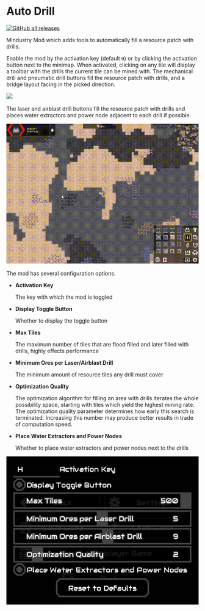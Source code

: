 # Auto Drill

[![GitHub all releases](https://img.shields.io/github/downloads/Pointifix/AutoDrill/total)](https://github.com/Pointifix/AutoDrill/releases)

Mindustry Mod which adds tools to automatically fill a resource patch with drills.

Enable the mod by the activation key (default `H`) or by clicking the activation button next to the minimap.
When activated, clicking on any tile will display a toolbar with the drills the current tile can be mined with.
The mechanical drill and pneumatic drill buttons fill the resource patch with drills, and a bridge layout facing in the picked direction.

![](showcase/bridge-drill.gif)

The laser and airblast drill buttons fill the resource patch with drills and places water extractors and power node adjacent to each drill if possible.

![](showcase/optimization-drill.gif)

The mod has several configuration options.

- **Activation Key** 
  
  The key with which the mod is toggled

- **Display Toggle Button**
  
  Whether to display the toggle button
  
- **Max Tiles** 
  
  The maximum number of tiles that are flood filled and later filled with drills, highly effects performance
  
- **Minimum Ores per Laser/Airblast Drill** 
  
  The minimum amount of resource tiles any drill must cover

- **Optimization Quality** 
  
  The optimization algorithm for filling an area with drills iterates the whole possibility space, starting with tiles which yield the highest mining rate. The optimization quality parameter determines how early this search is terminated. Increasing this number may produce better results in trade of computation speed.

- **Place Water Extractors and Power Nodes** 
  
  Whether to place water extractors and power nodes next to the drills

![](showcase/settings.jpg)